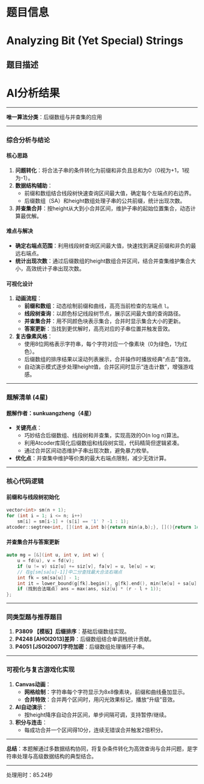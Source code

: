 # 题目信息

# Analyzing Bit (Yet Special) Strings

## 题目描述

[problemUrl]: https://atcoder.jp/contests/jag2015summer-day3/tasks/icpc2015summer_day3_a

# AI分析结果



---

**唯一算法分类**：后缀数组与并查集的应用

---

### **综合分析与结论**

#### **核心思路**
1. **问题转化**：将合法子串的条件转化为前缀和非负且总和为0（0视为+1，1视为-1）。
2. **数据结构辅助**：
   - 前缀和数组结合线段树快速查询区间最大值，确定每个左端点的右边界。
   - 后缀数组（SA）和height数组处理子串的公共前缀，统计出现次数。
3. **并查集合并**：按height从大到小合并区间，维护子串的起始位置集合，动态计算最优解。

#### **难点与解决**
- **确定右端点范围**：利用线段树查询区间最大值，快速找到满足前缀和非负的最远右端点。
- **统计出现次数**：通过后缀数组的height数组合并区间，结合并查集维护集合大小，高效统计子串出现次数。

#### **可视化设计**
1. **动画流程**：
   - **前缀和数组**：动态绘制前缀和曲线，高亮当前检查的左端点 `l`。
   - **线段树查询**：以颜色标记线段树节点，展示区间最大值的查询路径。
   - **并查集合并**：用不同颜色块表示集合，合并时显示集合大小的更新。
   - **答案更新**：当找到更优解时，高亮对应的子串位置并触发音效。
2. **复古像素风格**：
   - 使用8位网格表示字符串，每个字符对应一个像素块（0为绿色，1为红色）。
   - 后缀数组的排序结果以滚动列表展示，合并操作时播放经典“点击”音效。
   - 自动演示模式逐步处理height值，合并区间时显示“连击计数”，增强游戏感。

---

### **题解清单 (4星)**

#### **题解作者：sunkuangzheng（4星）**
- **关键亮点**：
  - 巧妙结合后缀数组、线段树和并查集，实现高效的O(n log n)算法。
  - 利用Atcoder库简化后缀数组和线段树实现，代码精简但逻辑紧凑。
  - 通过合并区间动态维护子串出现次数，避免暴力枚举。
- **优化点**：并查集中维护等价类的最大右端点限制，减少无效计算。

---

### **核心代码逻辑**

#### **前缀和与线段树初始化**
```cpp
vector<int> sm(n + 1);
for (int i = 1; i <= n; i++) 
    sm[i] = sm[i-1] + (s[i] == '1' ? -1 : 1);
atcoder::segtree<int, [](int a,int b){return min(a,b);}, [](){return 1e9;}> sg(sm);
```

#### **并查集合并与答案更新**
```cpp
auto mg = [&](int u, int v, int w) {
    u = fd(u), v = fd(v);
    if (u != v) siz[u] += siz[v], fa[v] = u, le[u] = w;
    // 在g[sm[sa[u]-1]]中二分查找最大合法右端点
    int fk = sm[sa[u]] - 1;
    int it = lower_bound(g[fk].begin(), g[fk].end(), min(le[u] + sa[u], nxt[sa[u]])) - ...;
    if (找到合法端点) ans = max(ans, siz[u] * (r - l + 1));
};
```

---

### **同类型题与推荐题目**
1. **P3809 【模板】后缀排序**：基础后缀数组实现。
2. **P4248 [AHOI2013]差异**：后缀数组结合单调栈统计贡献。
3. **P4051 [JSOI2007]字符加密**：后缀数组处理循环子串。

---

### **可视化与复古游戏化实现**
1. **Canvas动画**：
   - **网格绘制**：字符串每个字符显示为8x8像素块，前缀和曲线叠加显示。
   - **合并特效**：合并两个区间时，用闪光效果标记，播放“升级”音效。
2. **AI自动演示**：
   - 按height降序自动合并区间，单步间隔可调，支持暂停/继续。
3. **积分与连击**：
   - 每成功合并一个区间得10分，连续无错误合并触发2倍积分。

---

**总结**：本题解通过多数据结构协同，将复杂条件转化为高效查询与合并问题，是字符串处理与高级数据结构的典型结合。

---
处理用时：85.24秒